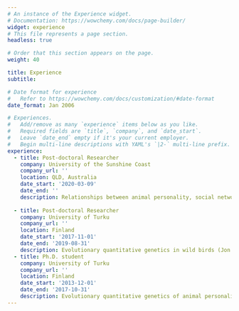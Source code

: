 ```yaml
---
# An instance of the Experience widget.
# Documentation: https://wowchemy.com/docs/page-builder/
widget: experience
# This file represents a page section.
headless: true

# Order that this section appears on the page.
weight: 40

title: Experience
subtitle:

# Date format for experience
#   Refer to https://wowchemy.com/docs/customization/#date-format
date_format: Jan 2006

# Experiences.
#   Add/remove as many `experience` items below as you like.
#   Required fields are `title`, `company`, and `date_start`.
#   Leave `date_end` empty if it's your current employer.
#   Begin multi-line descriptions with YAML's `|2-` multi-line prefix.
experience:
  - title: Post-doctoral Researcher
    company: University of the Sunshine Coast
    company_url: ''
    location: QLD, Australia
    date_start: '2020-03-09'
    date_end: ''
    description: Relationships between animal personality, social networks and disease transmission in an urban lizard (Celine Frere lab)
    
  - title: Post-doctoral Researcher
    company: University of Turku
    company_url: ''
    location: Finland
    date_start: '2017-11-01'
    date_end: '2019-08-31'
    description: Evolutionary quantitative genetics in wild birds (Jon Brommer lab)
  - title: Ph.D. student
    company: University of Turku
    company_url: ''
    location: Finland
    date_start: '2013-12-01'
    date_end: '2017-10-31'
    description: Evolutionary quantitative genetics of animal personality in the wild (Jon Brommer lab)
---
```

